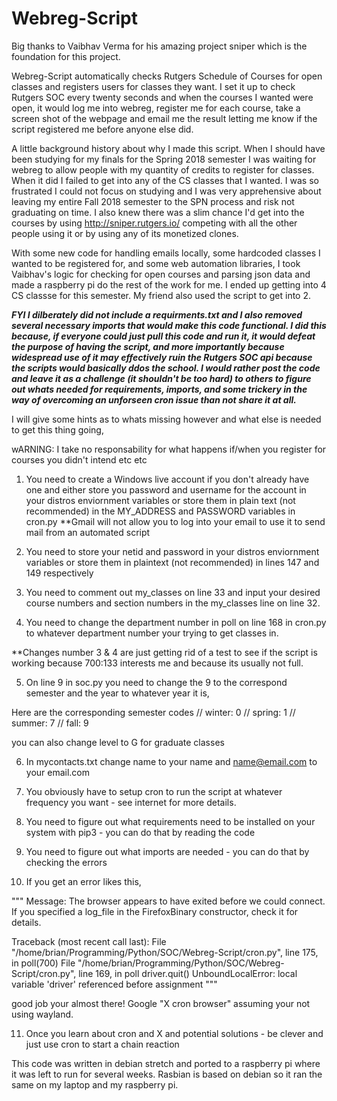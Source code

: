 # Webreg-Script

Big thanks to Vaibhav Verma for his amazing project sniper which is the foundation for this project.

Webreg-Script automatically checks Rutgers Schedule of Courses for open classes and registers users for classes they want. I
set it up to check Rutgers SOC every twenty seconds and when the courses I wanted were open, it would log me into webreg, register
me for each course, take a screen shot of the webpage and email me the result letting me know if the script registered me
before anyone else did.

A little background history about why I made this script. When I should have been studying for my finals for the Spring 2018
semester I was waiting for webreg to allow people with my quantity of credits to register for classes. When it did I failed
to get into any of the CS classes that I wanted. I was so frustrated I could not focus on studying and I was very apprehensive
about leaving my entire Fall 2018 semester to the SPN process and risk not graduating on time. I also knew there was a
slim chance I'd get into the courses by using http://sniper.rutgers.io/ competing with all the other people using it or
by using any of its monetized clones.

With some new code for handling emails locally, some hardcoded classes I wanted to be registered for, and some web automation
libraries, I took Vaibhav's logic for checking for open courses and parsing json data and made a raspberry pi do the rest of the
work for me. I ended up getting into 4 CS classse for this semester. My friend also used the script to get into 2.

***FYI I dilberately did not include a requirments.txt and I also removed several necessary imports that would make this code
functional. I did this because, if everyone could just pull this code and run it, it would defeat the purpose of having
the script, and more importantly because widespread use of it may effectively ruin the Rutgers SOC api because the scripts
would basically ddos the school. I would rather post the code and leave it as a challenge (it shouldn't be too hard) to others
to figure out whats needed for requirements, imports, and some trickery in the way of overcoming an unforseen cron issue than not
share it at all.***

I will give some hints as to whats missing however and what else is needed to get this thing going,

wARNING: I take no responsability for what happens if/when you register for courses you didn't intend etc etc

1. You need to create a Windows live account if you don't already have one and either store you password and username
for the account in your distros enviornment variables or store them in plain text (not recommended) in the MY_ADDRESS and
PASSWORD variables in cron.py    **Gmail will not allow you to log into your email to use it to send mail from an automated script

2. You need to store your netid and password in your distros enviornment variables or store them in plaintext (not recommended)
in lines 147 and 149 respectively

3. You need to comment out my_classes on line 33 and input your desired course numbers and section numbers in the my_classes line on
line 32.

4. You need to change the department number in poll on line 168 in cron.py to whatever department number your trying
to get classes in.

**Changes number 3 & 4 are just getting rid of a test to see if the script is working because 700:133 interests me and because
its usually not full.

5. On line 9 in soc.py you need to change the 9 to the correspond semester and the year to whatever year it is,

Here are the corresponding semester codes 
//  winter: 0
//  spring: 1
//  summer: 7
//  fall: 9

you can also change level to G for graduate classes

6. In mycontacts.txt change name to your name and name@email.com to your email.com

7. You obviously have to setup cron to run the script at whatever frequency you want - see internet for more details.

8. You need to figure out what requirements need to be installed on your system with pip3 - you can do that by reading the code

9. You need to figure out what imports are needed - you can do that by checking the errors

10.  If you get an error likes this,

"""
Message: The browser appears to have exited before we could connect. If you specified a log_file in the FirefoxBinary constructor, check it for details.

Traceback (most recent call last):
  File "/home/brian/Programming/Python/SOC/Webreg-Script/cron.py", line 175, in <module>
    poll(700)
      File "/home/brian/Programming/Python/SOC/Webreg-Script/cron.py", line 169, in poll
    driver.quit()
UnboundLocalError: local variable 'driver' referenced before assignment
 """

good job your almost there! Google "X cron browser" assuming your not using wayland.

11. Once you learn about cron and X and potential solutions - be clever and just use cron to start a chain reaction



This code was written in debian stretch and ported to a raspberry pi where it was left to run for several weeks.
Rasbian is based on debian so it ran the same on my laptop and my raspberry pi.



